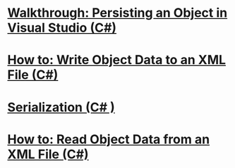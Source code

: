 # [Walkthrough: Persisting an Object in Visual Studio (C#)](walkthrough-persisting-an-object-in-visual-studio.md)
# [How to: Write Object Data to an XML File (C#)](how-to-write-object-data-to-an-xml-file.md)
# [Serialization (C# )](index.md)
# [How to: Read Object Data from an XML File (C#)](how-to-read-object-data-from-an-xml-file.md)
